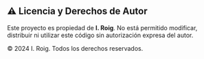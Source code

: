 ## ⚠️ Licencia y Derechos de Autor

Este proyecto es propiedad de **I. Roig**. No está permitido modificar, distribuir ni utilizar este código sin autorización expresa del autor.

© 2024 I. Roig. Todos los derechos reservados.
